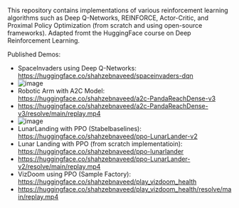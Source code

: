 This repository contains implementations of various reinforcement learning algorithms such as Deep Q-Networks, REINFORCE, Actor-Critic, and Proximal Policy Optimization (from scratch and using open-source frameworks). Adapted fromt the HuggingFace course on Deep Reinforcement Learning.

Published Demos:
- SpaceInvaders using Deep Q-Networks: https://huggingface.co/shahzebnaveed/spaceinvaders-dqn
- ![image](https://github.com/shah-zeb-naveed/reinforcement-learning/assets/44922205/0f02d636-8dc8-458d-aa8c-f811423dfa91)
- Robotic Arm with A2C Model: https://huggingface.co/shahzebnaveed/a2c-PandaReachDense-v3
- https://huggingface.co/shahzebnaveed/a2c-PandaReachDense-v3/resolve/main/replay.mp4
- ![image](https://github.com/shah-zeb-naveed/reinforcement-learning/assets/44922205/cad66e39-38c6-4430-9f56-13bcb634bed0)
- LunarLanding with PPO (Stabelbaselines): https://huggingface.co/shahzebnaveed/ppo-LunarLander-v2
- Lunar Landing with PPO (from scratch implementatioin): https://huggingface.co/shahzebnaveed/ppo-lunarlander
- https://huggingface.co/shahzebnaveed/ppo-LunarLander-v2/resolve/main/replay.mp4
- VizDoom using PPO (Sample Factory): https://huggingface.co/shahzebnaveed/play_vizdoom_health
- https://huggingface.co/shahzebnaveed/play_vizdoom_health/resolve/main/replay.mp4

